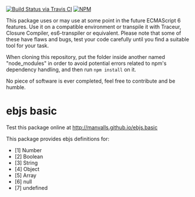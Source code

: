 [![Build Status via Travis CI](https://travis-ci.org/manvalls/ebjs.basic.svg?branch=master)](https://travis-ci.org/manvalls/ebjs.basic)
[![NPM](https://nodei.co/npm/ebjs.basic.png?downloads=true)](https://nodei.co/npm/ebjs.basic/)

This package uses or may use at some point in the future ECMAScript 6 features. Use it on a compatible environment or transpile it with Traceur, Closure Compiler, es6-transpiler or equivalent. Please note that some of these have flaws and bugs, test your code carefully until you find a suitable tool for your task.

When cloning this repository, put the folder inside another named "node_modules" in order to avoid potential errors related to npm's dependency handling, and then run `npm install` on it.

No piece of software is ever completed, feel free to contribute and be humble.

# ebjs basic

Test this package online at http://manvalls.github.io/ebjs.basic

This package provides ebjs definitions for:

- [1\] Number
- [2\] Boolean
- [3\] String
- [4\] Object
- [5\] Array
- [6\] null
- [7\] undefined

